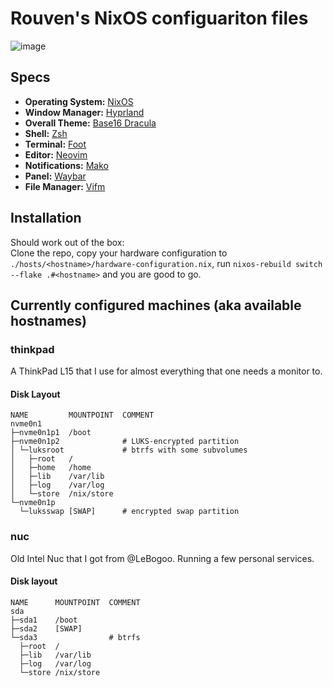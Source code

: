 # Rouven's NixOS configuariton files

![image](https://user-images.githubusercontent.com/72568063/213921069-670965f7-ad51-43ad-a211-63bb45a02648.png)

## Specs
- **Operating System:** [NixOS](https://nixos.org)
- **Window Manager:** [Hyprland](https://hyprland.org/)
- **Overall Theme:** [Base16 Dracula](https://github.com/dracula/base16-dracula-scheme)
- **Shell:** [Zsh](https://www.zsh.org/)
- **Terminal:** [Foot](https://codeberg.org/dnkl/foot)
- **Editor:** [Neovim](https://neovim.io/)
- **Notifications:** [Mako](https://github.com/emersion/mako)
- **Panel:** [Waybar](https://github.com/Alexays/Waybar)
- **File Manager:** [Vifm](https://vifm.info/)

## Installation
Should work out of the box:\
Clone the repo, copy your hardware configuration to `./hosts/<hostname>/hardware-configuration.nix`, run `nixos-rebuild switch --flake .#<hostname>` and you are good to go.

## Currently configured machines (aka available hostnames)
### thinkpad
A ThinkPad L15 that I use for almost everything that one needs a monitor to.
#### Disk Layout
```
NAME         MOUNTPOINT  COMMENT
nvme0n1
├─nvme0n1p1  /boot
├─nvme0n1p2              # LUKS-encrypted partition
│ └─luksroot             # btrfs with some subvolumes
│   ├─root   /
│   ├─home   /home
│   ├─lib    /var/lib
│   ├─log    /var/log
│   └─store  /nix/store
└─nvme0n1p
  └─luksswap [SWAP]      # encrypted swap partition

```

### nuc
Old Intel Nuc that I got from @LeBogoo. Running a few personal services.
#### Disk layout
```
NAME      MOUNTPOINT  COMMENT
sda
├─sda1    /boot
├─sda2    [SWAP]
└─sda3                # btrfs
  ├─root  /
  ├─lib   /var/lib
  ├─log   /var/log
  └─store /nix/store
```
